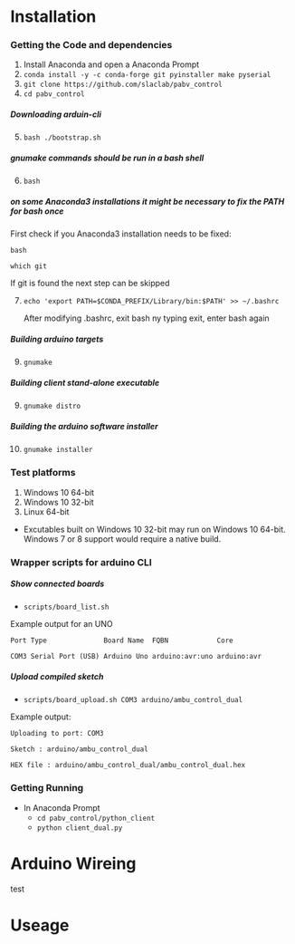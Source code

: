 # Installation
### Getting the Code and dependencies
1. Install Anaconda and open a Anaconda Prompt
2. `conda install -y -c conda-forge git pyinstaller make pyserial`
3. `git clone https://github.com/slaclab/pabv_control`
4. `cd pabv_control`
##### Downloading arduin-cli
5. `bash ./bootstrap.sh`
##### gnumake commands should be run in a bash shell
6.  `bash`
##### on some Anaconda3 installations it might be necessary to fix the PATH for bash once

First check if you Anaconda3 installation needs to be fixed:

   `bash`
   
   `which git`
   
If git is found the next step can be skipped

7.   `echo 'export PATH=$CONDA_PREFIX/Library/bin:$PATH' >> ~/.bashrc`

      After modifying .bashrc, exit bash ny typing exit, enter bash again
      
##### Building arduino targets
9. `gnumake`
##### Building client stand-alone executable
9.  `gnumake distro`
##### Building the arduino software installer
10.  `gnumake installer`

### Test platforms
1.    Windows 10 64-bit
2.    Windows 10 32-bit
3.    Linux 64-bit

- Excutables built on Windows 10 32-bit may run on Windows 10 64-bit. Windows 7 or 8 support would require a native build.

### Wrapper scripts for arduino CLI

##### Show connected boards
- `scripts/board_list.sh`

Example output for an UNO

`Port Type              Board Name  FQBN            Core`

`COM3 Serial Port (USB) Arduino Uno arduino:avr:uno arduino:avr`

##### Upload compiled sketch
- `scripts/board_upload.sh COM3 arduino/ambu_control_dual`

Example output:

`Uploading to port: COM3`

`Sketch : arduino/ambu_control_dual`

`HEX file : arduino/ambu_control_dual/ambu_control_dual.hex`

### Getting Running
- In Anaconda Prompt  
  - `cd pabv_control/python_client`  
  - `python client_dual.py`  

# Arduino Wireing
test

# Useage
